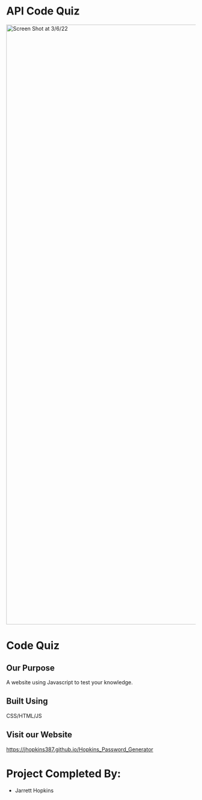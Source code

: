# API Code Quiz
[<img width="1592" alt="Screen Shot at 3/6/22" src="https://user-images.githubusercontent.com/98188411/156968699-f2a83661-fc8c-462f-8135-4c5c7a022360.JPG">](https://jhopkins387.github.io/Hopkins_Password_Generator)

# Code Quiz

## Our Purpose
A website using Javascript to test your knowledge.

## Built Using
CSS/HTML/JS

## Visit our Website

https://jhopkins387.github.io/Hopkins_Password_Generator

# Project Completed By:
 
* Jarrett Hopkins
